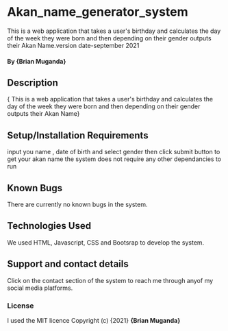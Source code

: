 # Akan_name_generator_system
This is a web application that takes a user's birthday and calculates the day of the week they were born and then depending on their gender outputs their Akan Name.version date-september 2021
#### By **{Brian Muganda}**
## Description
{ This is a web application that takes a user's birthday and calculates the day of the week they were born and then depending on their gender outputs their Akan Name}
## Setup/Installation Requirements
input you name , date of birth and select gender then click submit button to get your akan name 
the system does not require any other dependancies to run
## Known Bugs
There are currently no known bugs in the system.
## Technologies Used
We used HTML, Javascript, CSS and Bootsrap to develop the system.
## Support and contact details
Click on the contact section of the system to reach me through anyof my social media platforms.
### License
I used the MIT licence 
Copyright (c) {2021} **{Brian Muganda}**
  
